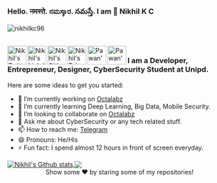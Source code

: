 ### Hello. नमस्ते. ನಮಸ್ಕಾರ. నమస్తే. I am 👋 Nikhil K C

<p align="left"> <img src="https://komarev.com/ghpvc/?username=nikhilkc96&label=Views&color=blue&style=plastic" alt="nikhilkc96" /> </p>

<div>
</br>
<a href="https://twitter.com/nikhilkc96">
  <img align="left" alt="Nikhil's Twitter" width="42px" src="https://img.icons8.com/color/48/000000/twitter.png" />
</a>
<a href="https://linkedin.com/in/nikhilkc">
  <img align="left" alt="Nikhil's Linkdein" width="42px" src="https://img.icons8.com/fluent/48/000000/linkedin.png" />
</a>
<a href="https://github.com/nikhilkc96">
  <img align="left" alt="Nikhil's Github" width="42px" src="https://img.icons8.com/fluent/48/000000/github.png" />
</a>
<a href="https://t.me/nikhilkc">
  <img align="left" alt="Nikhil's Telegram" width="42px" src="https://img.icons8.com/fluent/48/000000/telegram-app--v5.png" />
</a>
<a href="https://instagram.com/nikhilkc96/">
  <img align="left" alt="Pawan's Instagram" width="42px" src="https://img.icons8.com/fluent/48/000000/instagram-new.png" />
</a>
<a href="https://www.facebook.com/nikhilkc96/">
  <img align="left" alt="Pawan's Facebook" width="42px" src="https://img.icons8.com/fluent/48/000000/facebook-new.png" />
</a>
<div>

### I am a Developer, Entrepreneur, Designer, CyberSecurity Student at Unipd.

Here are some ideas to get you started:

- 🔭 I’m currently working on [Octalabz](https://octalabz.com)
- 🌱 I’m currently learning Deep Learning, Big Data, Mobile Security.
- 👯 I’m looking to collaborate on [Octalabz](https://octalabz.com)
- 💬 Ask me about CyberSecurity or any tech related stuff.
- 📫 How to reach me: [Telegram](https://t.me/nikhilkc)
- 😄 Pronouns: He/His
- ⚡ Fun fact:  I spend almost 12 hours in front of screen everyday.


<a href="https://github.com/nikhilkc96">
 <img align="center" src="https://github-readme-stats.vercel.app/api?username=nikhilkc96&show_icons=true&theme=light&line_height=27" alt="Nikhil's Github stats"/>
</a>

<a href="https://github.com/nikhilkc96">
  <img align="center" src="https://github-readme-stats.vercel.app/api/top-langs/?username=nikhilkc96&theme=light&hide_langs_below=1" />
</a>

<div align="center">
Show some ❤️ by staring some of my repositories!
</div>
